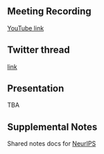## Meeting Recording

[YouTube link](---)

## Twitter thread

[link](---)

## Presentation

TBA

## Supplemental Notes

Shared notes docs for [NeurIPS](https://www.notion.so/jopro-org/NeurIPS-2022-5a0f2e802fa345208cf7495464bad1b6)
